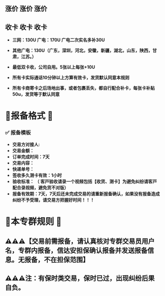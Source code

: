 ## 涨价 涨价 涨价
## 收卡 收卡 收卡

- **三网：130U 广电：170U 广电二次实名多补30U**

- **其他广电：130U（广东，深圳，河北，安徽，新疆，湖北，山东，陕西，甘肃，江苏。）**

- **最低双卡收，公司自用。5张以上每张+10U**

- **所有卡实际通话10分钟以上方算有效卡，发货默认同意本规则**

- **所有卡商寄卡之后场地出事，或者包裹丢失，都自行配合补卡，每张卡补贴50u，发货等于默认同意**

# 📜报备格式 📖

### ✅ **报备模板**
- **交易方对接人:**
- **交易金额：**
- **订单完成时间：7天**
- **交易内容：**
- **快递单号：**
- **签收多久测卡有效：1小时**
- **验收标准： （ 客戸验收请录一个视频包括【收货、测卡】为避免纠纷请客戸配合录视频，避免货不对版）**
- **报备有效期：7天，7天后还未完成交易的请重新报备确认，如果没有报备造成纠纷不予受理，请交易方把握好时间！！！**

# 📜本专群规则 📖


## ⚠️⚠️⚠️【交易前需报备，请认真核对专群交易员用户名，专群内报备，信达安担保确认报备并发送报备信息。无报备，不在担保范围】

## ⚠️⚠️⚠️注：有保时类交易，保时已过，出现纠纷后果自负。
